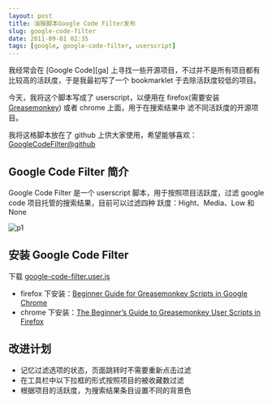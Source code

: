 ```yaml
---
layout: post
title: 油猴脚本Google Code Filter发布
slug: google-code-filter
date: 2011-09-01 02:35
tags: [google, google-code-filter, userscript]
---
```


我经常会在 [Google Code][ga] 上寻找一些开源项目，不过并不是所有项目都有比较高的活跃度，于是我最初写了一个 bookmarklet 
于去除活跃度较低的项目。

今天，我将这个脚本写成了 userscript，以便用在 firefox(需要安装 [Greasemonkey][gm]) 或者 chrome 上面，用于在搜索结果中
滤不同活跃度的开源项目。

我将这格脚本放在了 github 上供大家使用，希望能够喜欢： [GoogleCodeFilter@github][gcf]

Google Code Filter 简介
-----------------------

Google Code Filter 是一个 userscript 脚本，用于按照项目活跃度，过滤 google code 项目托管的搜索结果，目前可以过滤四种
跃度：Hight、Media、Low 和 None

![p1](http://pic.yupoo.com/greatghoul_v/BkNvQXZG/medium.jpg)

安装 Google Code Filter
-------------------------

下载 [google-code-filter.user.js][1]

 - firefox 下安装：[Beginner Guide for Greasemonkey Scripts in Google Chrome][2]
 - chrome 下安装：[The Beginner’s Guide to Greasemonkey User Scripts in Firefox][3]

改进计划
----------

 - 记忆过滤选项的状态，页面跳转时不需要重新点击过滤
 - 在工具栏中以下拉框的形式按照项目的被收藏数过滤
 - 根据项目的活跃度，为搜索结果条目设置不同的背景色

[gc]: http://code.google.com/hosting/
[gm]: http://www.greasespot.net/
[gcf]: https://github.com/greatghoul/GoogleCodeFilter

[1]: https://github.com/greatghoul/GoogleCodeFilter/raw/master/google-code-filter.user.js
[2]: http://www.howtogeek.com/howto/24790/beginner-guide-for-greasemonkey-scripts-in-google-chrome/
[3]: http://www.howtogeek.com/howto/16470/replace-extensions-with-user-scripts-in-firefox/
